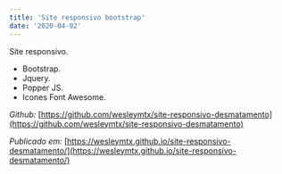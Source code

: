 ```yaml
---
title: 'Site responsivo bootstrap'
date: '2020-04-02'
---
```


Site responsivo. 
- Bootstrap.
- Jquery.
- Popper JS.
- Icones Font Awesome.

*Github:* [https://github.com/wesleymtx/site-responsivo-desmatamento](https://github.com/wesleymtx/site-responsivo-desmatamento)

*Publicado em:* [https://wesleymtx.github.io/site-responsivo-desmatamento/](https://wesleymtx.github.io/site-responsivo-desmatamento/)